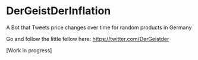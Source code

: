# DerGeistDerInflation
A Bot that Tweets price changes over time for random products in Germany

Go and follow the little fellow here: https://twitter.com/DerGeistder

[Work in progress]
